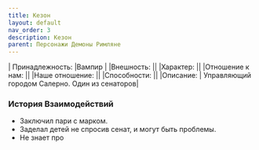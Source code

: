 ```yaml
---
title: Кезон
layout: default
nav_order: 3
description: Кезон
parent: Персонажи Демоны Римляне
---
```

| Принадлежность: |Вампир |
|Внешность: ||
|Характер: ||
|Отношение к нам: ||
|Наше отношение: ||
|Способности: ||
|Описание: | Управляющий городом Салерно. Один из сенаторов|

### История Взаимодействий
- Заключил пари с марком. 
- Заделал детей не спросив сенат, и могут быть проблемы. 
- Не знает про 
